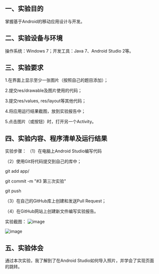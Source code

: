 ## 一、实验目的
掌握基于Android的移动应用设计与开发。
## 二、实验设备与环境
操作系统：Windows 7；开发工具：Java 7、Android Studio 2等。
## 三、实验要求
1.在界面上显示至少一张图片（按照自己的题目添加）；

2.提交res/drawable及图片使用的代码；

3.提交res/values, res/layout等其他代码；

4.将应用运行结果截图，放到实验报告中；

5.点击图片（或按钮）时，打开另一个Activity。

## 四、实验内容、程序清单及运行结果
实验步骤：
（1）在电脑上Android Studio编写代码

（2）使用Git将代码提交到自己的库中；

 git add app/

 git commit -m "#3 第三次实验"

 git push

（3）在自己的GitHub库上创建和发送Pull Request；

（4）在GitHub网站上创建新文件编写实验报告。

实验截图：
![image](https://github.com/czwly/android-labs-2018/blob/master/Soft1614080902140/cover.png)

![image](https://github.com/czwly/android-labs-2018/blob/master/Soft1614080902140/home.png)


## 五、实验体会
通过本次实验，我了解到了在Android Studio如何导入照片，并学会了实现页面的跳转。
